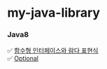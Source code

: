 # my-java-library

### Java8
✅ [함수형 인터페이스와 람다 표현식](https://github.com/dldbdud314/my-java-library/blob/main/%ED%95%A8%EC%88%98%ED%98%95%20%EC%9D%B8%ED%84%B0%ED%8E%98%EC%9D%B4%EC%8A%A4%EC%99%80%20%EB%9E%8C%EB%8B%A4%ED%91%9C%ED%98%84%EC%8B%9D.md)<br>
✅ [Optional](https://github.com/dldbdud314/my-java-library/blob/main/Optional.md)
